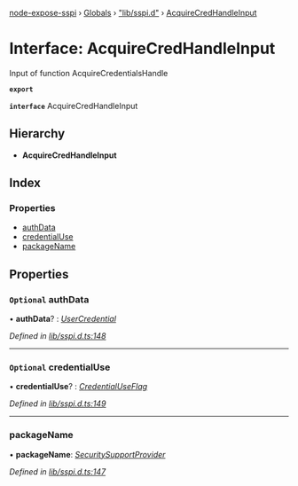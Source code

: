 [node-expose-sspi](../README.md) › [Globals](../globals.md) › ["lib/sspi.d"](../modules/_lib_sspi_d_.md) › [AcquireCredHandleInput](_lib_sspi_d_.acquirecredhandleinput.md)

# Interface: AcquireCredHandleInput

Input of function AcquireCredentialsHandle

**`export`** 

**`interface`** AcquireCredHandleInput

## Hierarchy

* **AcquireCredHandleInput**

## Index

### Properties

* [authData](_lib_sspi_d_.acquirecredhandleinput.md#optional-authdata)
* [credentialUse](_lib_sspi_d_.acquirecredhandleinput.md#optional-credentialuse)
* [packageName](_lib_sspi_d_.acquirecredhandleinput.md#packagename)

## Properties

### `Optional` authData

• **authData**? : *[UserCredential](_lib_sspi_d_.usercredential.md)*

*Defined in [lib/sspi.d.ts:148](https://github.com/jlguenego/node-expose-sspi/blob/6ab0a20/lib/sspi.d.ts#L148)*

___

### `Optional` credentialUse

• **credentialUse**? : *[CredentialUseFlag](../modules/_lib_flags_index_d_.md#credentialuseflag)*

*Defined in [lib/sspi.d.ts:149](https://github.com/jlguenego/node-expose-sspi/blob/6ab0a20/lib/sspi.d.ts#L149)*

___

###  packageName

• **packageName**: *[SecuritySupportProvider](../modules/_lib_sspi_d_.md#securitysupportprovider)*

*Defined in [lib/sspi.d.ts:147](https://github.com/jlguenego/node-expose-sspi/blob/6ab0a20/lib/sspi.d.ts#L147)*
